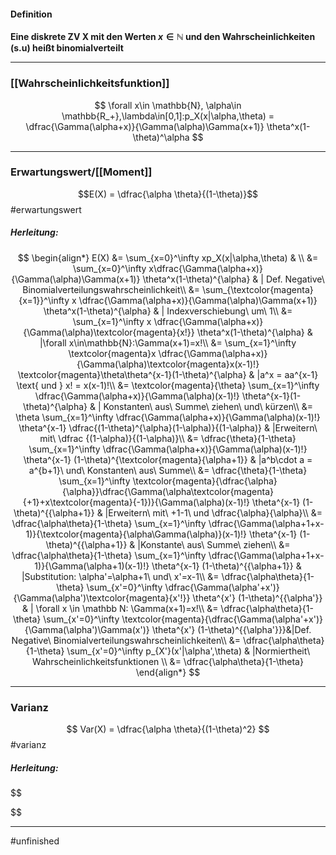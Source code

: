 #### Definition
**Eine diskrete ZV X mit den Werten $x \in \mathbb{N}$ und den Wahrscheinlichkeiten (s.u) heißt binomialverteilt**

----------------------- 

### [[Wahrscheinlichkeitsfunktion]]

$$
\forall x\in \mathbb{N}, \alpha\in \mathbb{R_+},\lambda\in[0,1]:p_X(x|\alpha,\theta) = \dfrac{\Gamma(\alpha+x)}{\Gamma(\alpha)\Gamma(x+1)} \theta^x(1-\theta)^\alpha
$$

----------------
### Erwartungswert/[[Moment]]

$$E(X) = \dfrac{\alpha \theta}{(1-\theta)}$$ #erwartungswert

##### Herleitung:
$$
\begin{align*}
    E(X) &= \sum_{x=0}^\infty xp_X(x|\alpha,\theta) & \\
    &= \sum_{x=0}^\infty x\dfrac{\Gamma(\alpha+x)}{\Gamma(\alpha)\Gamma(x+1)} \theta^x(1-\theta)^{\alpha} & | Def. Negative\ Binomialverteilungswahrscheinlichkeit\\
&= \sum_{\textcolor{magenta}{x=1}}^\infty x \dfrac{\Gamma(\alpha+x)}{\Gamma(\alpha)\Gamma(x+1)} \theta^x(1-\theta)^{\alpha} & | Indexverschiebung\ um\ 1\\
&= \sum_{x=1}^\infty x \dfrac{\Gamma(\alpha+x)}{\Gamma(\alpha)\textcolor{magenta}{x!}} \theta^x(1-\theta)^{\alpha} & |\forall x\in\mathbb{N}:\Gamma(x+1)=x!\\
&= \sum_{x=1}^\infty \textcolor{magenta}x \dfrac{\Gamma(\alpha+x)}{\Gamma(\alpha)\textcolor{magenta}x(x-1)!} \textcolor{magenta}\theta\theta^{x-1}(1-\theta)^{\alpha} & |a^x = aa^{x-1} \text{ und } x! = x(x-1)!\\
&= \textcolor{magenta}{\theta} \sum_{x=1}^\infty \dfrac{\Gamma(\alpha+x)}{\Gamma(\alpha)(x-1)!} \theta^{x-1}(1-\theta)^{\alpha} & | Konstanten\ aus\ Summe\ ziehen\ und\ kürzen\\
&= \theta \sum_{x=1}^\infty \dfrac{\Gamma(\alpha+x)}{\Gamma(\alpha)(x-1)!} \theta^{x-1} \dfrac{(1-\theta)^{\alpha}(1-\alpha)}{(1-\alpha)} & |Erweitern\ mit\ \dfrac {(1-\alpha)}{(1-\alpha)}\\
&= \dfrac{\theta}{1-\theta} \sum_{x=1}^\infty \dfrac{\Gamma(\alpha+x)}{\Gamma(\alpha)(x-1)!} \theta^{x-1} (1-\theta)^{\textcolor{magenta}{\alpha+1}} & |a^b\cdot a = a^{b+1}\ und\ Konstanten\ aus\ Summe\\
&= \dfrac{\theta}{1-\theta} \sum_{x=1}^\infty \textcolor{magenta}{\dfrac{\alpha}{\alpha}}\dfrac{\Gamma(\alpha\textcolor{magenta}{+1}+x\textcolor{magenta}{-1})}{\Gamma(\alpha)(x-1)!} \theta^{x-1} (1-\theta)^{{\alpha+1}} & |Erweitern\ mit\ +1-1\ und \dfrac{\alpha}{\alpha}\\
&= \dfrac{\alpha\theta}{1-\theta} \sum_{x=1}^\infty \dfrac{\Gamma(\alpha+1+x-1)}{\textcolor{magenta}{\alpha\Gamma(\alpha)}(x-1)!} \theta^{x-1} (1-\theta)^{{\alpha+1}} & |Konstante\ aus\ Summe\ ziehen\\
&= \dfrac{\alpha\theta}{1-\theta} \sum_{x=1}^\infty \dfrac{\Gamma(\alpha+1+x-1)}{\Gamma(\alpha+1)(x-1)!} \theta^{x-1} (1-\theta)^{{\alpha+1}} & |Substitution: \alpha'=\alpha+1\ und\ x'=x-1\\
&= \dfrac{\alpha\theta}{1-\theta} \sum_{x'=0}^\infty \dfrac{\Gamma(\alpha'+x')}{\Gamma(\alpha')\textcolor{magenta}{x'!}} \theta^{x'} (1-\theta)^{{\alpha'}} & | \forall x \in \mathbb N: \Gamma(x+1)=x!\\
&= \dfrac{\alpha\theta}{1-\theta} \sum_{x'=0}^\infty \textcolor{magenta}{\dfrac{\Gamma(\alpha'+x')}{\Gamma(\alpha')\Gamma(x')} \theta^{x'} (1-\theta)^{{\alpha'}}}&|Def. Negative\ Binomialverteilungswahrscheinlichkeiten\\
&= \dfrac{\alpha\theta}{1-\theta} \sum_{x'=0}^\infty p_{X'}(x'|\alpha',\theta) & |Normiertheit\ Wahrscheinlichkeitsfunktionen \\
&= \dfrac{\alpha\theta}{1-\theta}
\end{align*}
$$

-------------
### Varianz

$$
Var(X) = \dfrac{\alpha \theta}{(1-\theta)^2}
$$
#varianz
##### Herleitung:
$$

$$

---------------

#unfinished 